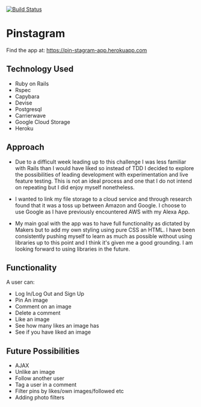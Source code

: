 [![Build Status](https://travis-ci.org/haletothewood/Pinstagram.svg?branch=master)](https://travis-ci.org/haletothewood/Pinstagram)

Pinstagram
===================

Find the app at: https://pin-stagram-app.herokuapp.com

## Technology Used

*  Ruby on Rails
*  Rspec
*  Capybara
*  Devise
*  Postgresql
*  Carrierwave
*  Google Cloud Storage
*  Heroku

## Approach

* Due to a difficult week leading up to this challenge I was less familiar with Rails than I would have liked so instead of TDD I decided to explore the possibilities of leading development with experimentation and live feature testing. This is not an ideal process and one that I do not intend on repeating but I did enjoy myself nonetheless. 

* I wanted to link my file storage to a cloud service and through research found that it was a toss up between Amazon and Google. I choose to use Google as I have previously encountered AWS with my Alexa App.

* My main goal with the app was to have full functionality as dictated by Makers but to add my own styling using pure CSS an HTML. I have been consistently pushing myself to learn as much as possible without using libraries up to this point and I think it's given me a good grounding. I am looking forward to using libraries in the future.

## Functionality

A user can:
* Log In/Log Out and Sign Up
* Pin An image
* Comment on an image
* Delete a comment
* Like an image
* See how many likes an image has
* See if you have liked an image

## Future Possibilities

* AJAX
* Unlike an image
* Follow another user
* Tag a user in a comment
* Filter pins by likes/own images/followed etc
* Adding photo filters
